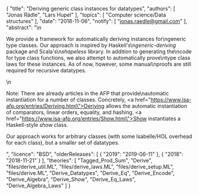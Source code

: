 {
    "title": "Deriving generic class instances for datatypes",
    "authors": [
        "Jonas Rädle",
        "Lars Hupel"
    ],
    "topics": [
        "Computer science/Data structures"
    ],
    "date": "2018-11-06",
    "notify": [
        "jonas.raedle@gmail.com"
    ],
    "abstract": "\n<p>We provide a framework for automatically deriving instances for\ngeneric type classes. Our approach is inspired by Haskell's\n<i>generic-deriving</i> package and Scala's\n<i>shapeless</i> library.  In addition to generating the\ncode for type class functions, we also attempt to automatically prove\ntype class laws for these instances. As of now, however, some manual\nproofs are still required for recursive datatypes.</p>\n<p>Note: There are already articles in the AFP that provide\nautomatic instantiation for a number of classes. Concretely, <a href=\"https://www.isa-afp.org/entries/Deriving.html\">Deriving</a> allows the automatic instantiation of comparators, linear orders, equality, and hashing. <a href=\"https://www.isa-afp.org/entries/Show.html\">Show</a> instantiates a Haskell-style <i>show</i> class.</p><p>Our approach works for arbitrary classes (with some Isabelle/HOL overhead for each class), but a smaller set of datatypes.</p>",
    "licence": "BSD",
    "olderReleases": [
        {
            "2019": "2019-06-11"
        },
        {
            "2018": "2018-11-21"
        }
    ],
    "theories": [
        "Tagged_Prod_Sum",
        "Derive",
        "files/derive_util.ML",
        "files/derive_laws.ML",
        "files/derive_setup.ML",
        "files/derive.ML",
        "Derive_Datatypes",
        "Derive_Eq",
        "Derive_Encode",
        "Derive_Algebra",
        "Derive_Show",
        "Derive_Eq_Laws",
        "Derive_Algebra_Laws"
    ]
}